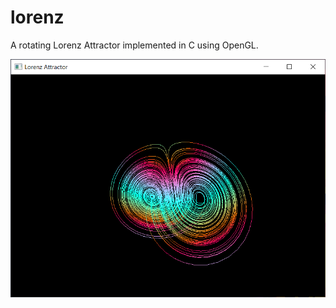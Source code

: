 # lorenz

A rotating Lorenz Attractor implemented in C using OpenGL. 

![Screenshot](Screenshots/Screenshot.PNG) 

